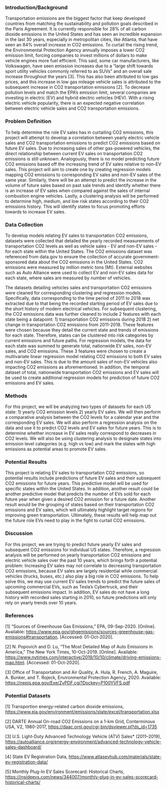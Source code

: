 
### Introduction/Background 

Transportation emissions are the biggest factor that keep developed countries from matching the sustainability and pollution goals described in the Paris Agreement. It is currently responsible for 28% of all carbon dioxide emissions in the United States and has seen an incredible expansion in the last 30 years, especially in metropolitan cities, like Atlanta, that have seen an 84% overall increase in CO2 emissions. To curtail the rising trend, the Environmental Protection Agency annually imposes a lower CO2 emission limit, forcing companies to invest millions of dollars to make vehicle engines more fuel efficient. This said, some car manufacturers, like Volkswagen, have seen emission increases due to a “large shift towards sport utility vehicles commonly referred to as SUVs” and an overall sale increase throughout the years [3]. This has also been attributed to low gas prices, and this increase in low gas mileage vehicle sales is attributed to the subsequent increase in CO2 transportation emissions [2]. To decrease pollution levels and match the EPA’s emission limit, several companies are investing in electric (EV) and hybrid electric vehicles (HEV). With a rising electric vehicle popularity, there is an expected negative correlation between electric vehicle sales and CO2 transportation emissions.   

### Problem Definition

To help determine the role EV sales has in curtailing CO2 emissions, this project will attempt to develop a correlation between yearly electric vehicle sales and CO2 transportation emissions to predict CO2 emissions based on future EV sales. Due to increasing sales of other gas-powered vehicles, the direct relationship between current EV sales on transportation CO2 emissions is still unknown. Analogously, there is no model predicting future CO2 emissions based off the increasing trend of EV sales relative to non-EV sales. This project will aim to create one by creating regression models mapping CO2 emissions to corresponding EV sales and non-EV sales of the same year. Similarly, there will be an attempt to predict the increase in the volume of future sales based on past sale trends and identify whether there is an increase of EV sales when compared against the sales of internal combustion engine vehicles. Lastly, a clustering analysis will be performed to determine high, medium, and low risk states according to their CO2 emissions history. This will identify states to focus promoting efforts towards to increase EV sales.

### Data Collection
To develop models relating EV sales to transportation CO2 emissions, datasets were collected that detailed the yearly recorded measurements of transportation CO2 levels as well as vehicle sales - EV and non-EV sales - for each state within the United States. The CO2 emissions dataset was referenced from data.gov to ensure the collection of accurate government-sponsored data about the CO2 emissions in the United States. CO2 emissions were measured by million metric tons (Mt). External websites such as Auto Alliance were used to collect EV and non-EV sales data for each state, where sales are measured by number of vehicles. 

The datasets detailing vehicles sales and transportation CO2 emissions were cleaned for corresponding clustering and regression models. Specifically, data corresponding to the time period of 2011 to 2018 was extracted due to that being the recorded starting period of EV sales due to the short history of modern electrical vehicles. For subsequent clustering, the CO2 emissions data was further cleaned to include 2 features with each state being a datapoint: 1) transportation CO2 emissions during 2018 2) net change in transportation CO2 emissions from 2011-2018. These features were chosen because they detail the current state and trends of emissions for each state. Therefore, states can be clustered into risk categories by current emissions and future paths. For regression models, the data for each state was summed to generate total, nationwide EV sales, non-EV sales, and CO2 emissions. These 3 features were chosen to create a multivariate linear regression model relating CO2 emissions to both EV sales and non-EV sales. This is due to the amount sales of non-EV vehicles also impacting CO2 emissions as aforementioned. In addition, the temporal dataset of total, nationwide transportation CO2 emissions and EV sales will be used to create additional regression models for prediction of future CO2 emissions and EV sales. 



### Methods

For this project, we will be analyzing two types of datasets for each US state: 1) yearly CO2 emission levels 2) yearly EV sales. We will then perform a comparative analysis between the CO2 levels for a calendar year and the corresponding EV sales. We will also perform a regression analysis on the data and use it to predict CO2 levels and EV sales for future years. This is to determine whether increase in EV sales really correspond to decreases in CO2 levels. We will also be using clustering analysis to designate states into emission level categories (e.g. high vs low) and mark the states with high emissions as potential areas to promote EV sales.  

### Potential Results

This project is relating EV sales to transportation CO2 emissions, so potential results include predictions of future EV sales and their subsequent CO2 emissions for future years. This predictive model will be used for specific states within the United States. In addition, another result could be another predictive model that predicts the number of EVs sold for each future year when given a desired CO2 emission for a future date. Another result would be the grouping of states based on their transportation CO2 emissions and EV sales, which will ultimately highlight target regions for improving green transportation. Ultimately, these results will help map out the future role EVs need to play in the fight to curtail CO2 emissions.

### Discussion

For this project, we are trying to predict future yearly EV sales and subsequent CO2 emissions for individual US states. Therefore, a regression analysis will be performed on yearly transportation CO2 emissions and electric vehicle sales over the past 10 years, which brings forth a potential problem: Increasing EV sales may not correlate to decreasing transportation CO2 emissions, because EV sales are largely residential while commercial vehicles (trucks, buses, etc.) also play a big role in CO2 emissions. To help solve this, we may use current EV sales trends to predict the future sales of upcoming commercial EVs, such as Tesla’s Cybertruck, and their subsequent emissions impact. In addition, EV sales do not have a long history with recorded sales starting in 2010, so future predictions will only rely on yearly trends over 10 years.

### References

[1] “Sources of Greenhouse Gas Emissions,” EPA, 09-Sep-2020. [Online]. Available: https://www.epa.gov/ghgemissions/sources-greenhouse-gas-emissions#transportation.  [Accessed: 01-Oct-2020].
  
[2] N. Popovich and D. Lu, “The Most Detailed Map of Auto Emissions in America,” The New York Times, 10-Oct-2019. [Online]. Available: https://www.nytimes.com/interactive/2019/10/10/climate/driving-emissions-map.html.  [Accessed: 01-Oct-2020].  

[3] Office of Transportation and Air Quality, A. Hula, R. French, A. Maguire, A. Bunker, and T. Rojeck, Environmental Protection Agency, 2020. Available: https://nepis.epa.gov/Exe/ZyPDF.cgi?Dockey=P100YVFS.pdf

### Potential Datasets

[1] Transportion energy-related carbon dioxide emissions, https://www.eia.gov/environment/emissions/state/excel/transportation.xlsx  

[2] DARTE Annual On-road CO2 Emissions on a 1-km Grid, Conterminous USA, V2, 1980-2017, https://daac.ornl.gov/cgi-bin/dsviewer.pl?ds_id=1735 

[3] U.S. Light-Duty Advanced Technology Vehicle (ATV) Sales* (2011–2019), https://autoalliance.org/energy-environment/advanced-technology-vehicle-sales-dashboard/ 

[4] State EV Registration Data, https://www.atlasevhub.com/materials/state-ev-registration-data/ 

[5] Monthly Plug-In EV Sales Scorecard: Historical Charts, https://insideevs.com/news/344007/monthly-plug-in-ev-sales-scorecard-historical-charts/ 
